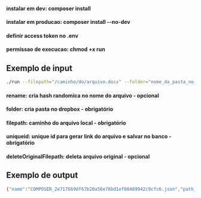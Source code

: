#### instalar em dev: composer install
#### instalar em producao: composer install --no-dev
#### definir access token no .env
#### permissao de execucao: chmod +x run

## Exemplo de input
```bash
./run --filepath="/caminho/do/arquivo.docx" --folder="nome_da_pasta_no_dropbox" --uniqueid="1616153143.306" --rename
```
#### rename: cria hash randomica no nome do arquivo - opcional
#### folder: cria pasta no dropbox - obrigatório
#### filepath: caminho do arquivo local - obrigatório
#### uniqueid: unique id para gerar link do arquivo e salvar no banco - obrigatório
#### deleteOriginalFilepath: deleta arquivo original - opcional

## Exemplo de output
```bash
{"name":"COMPOSER_2e7176698f67b20a56e78bd1ef08489942c9cfc6.json","path_lower":"\/asd\/composer_2e7176698f67b20a56e78bd1ef08489942c9cfc6.json","path_display":"\/asd\/COMPOSER_2e7176698f67b20a56e78bd1ef08489942c9cfc6.json","id":"id:mIaxNnMYK7AAAAAAAAAASw","client_modified":"2022-02-16T16:28:29Z","server_modified":"2022-02-16T16:28:30Z","rev":"5d82523d5969954f7daf6","size":399,"is_downloadable":true,"content_hash":"33ceb8a3a985de47f4adab496cbdc201b2abae321a353dd5c8eba2162cc520f0",".tag":"file"}
```